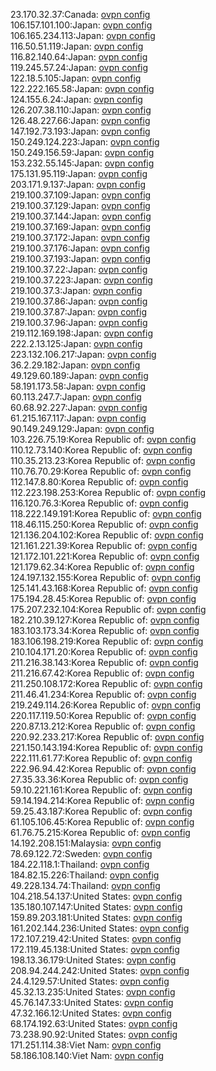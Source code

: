 23.170.32.37:Canada: [ovpn config](vpn/23_170_32_37.ovpn)  
106.157.101.100:Japan: [ovpn config](vpn/106_157_101_100.ovpn)  
106.165.234.113:Japan: [ovpn config](vpn/106_165_234_113.ovpn)  
116.50.51.119:Japan: [ovpn config](vpn/116_50_51_119.ovpn)  
116.82.140.64:Japan: [ovpn config](vpn/116_82_140_64.ovpn)  
119.245.57.24:Japan: [ovpn config](vpn/119_245_57_24.ovpn)  
122.18.5.105:Japan: [ovpn config](vpn/122_18_5_105.ovpn)  
122.222.165.58:Japan: [ovpn config](vpn/122_222_165_58.ovpn)  
124.155.6.24:Japan: [ovpn config](vpn/124_155_6_24.ovpn)  
126.207.38.110:Japan: [ovpn config](vpn/126_207_38_110.ovpn)  
126.48.227.66:Japan: [ovpn config](vpn/126_48_227_66.ovpn)  
147.192.73.193:Japan: [ovpn config](vpn/147_192_73_193.ovpn)  
150.249.124.223:Japan: [ovpn config](vpn/150_249_124_223.ovpn)  
150.249.156.59:Japan: [ovpn config](vpn/150_249_156_59.ovpn)  
153.232.55.145:Japan: [ovpn config](vpn/153_232_55_145.ovpn)  
175.131.95.119:Japan: [ovpn config](vpn/175_131_95_119.ovpn)  
203.171.9.137:Japan: [ovpn config](vpn/203_171_9_137.ovpn)  
219.100.37.109:Japan: [ovpn config](vpn/219_100_37_109.ovpn)  
219.100.37.129:Japan: [ovpn config](vpn/219_100_37_129.ovpn)  
219.100.37.144:Japan: [ovpn config](vpn/219_100_37_144.ovpn)  
219.100.37.169:Japan: [ovpn config](vpn/219_100_37_169.ovpn)  
219.100.37.172:Japan: [ovpn config](vpn/219_100_37_172.ovpn)  
219.100.37.176:Japan: [ovpn config](vpn/219_100_37_176.ovpn)  
219.100.37.193:Japan: [ovpn config](vpn/219_100_37_193.ovpn)  
219.100.37.22:Japan: [ovpn config](vpn/219_100_37_22.ovpn)  
219.100.37.223:Japan: [ovpn config](vpn/219_100_37_223.ovpn)  
219.100.37.3:Japan: [ovpn config](vpn/219_100_37_3.ovpn)  
219.100.37.86:Japan: [ovpn config](vpn/219_100_37_86.ovpn)  
219.100.37.87:Japan: [ovpn config](vpn/219_100_37_87.ovpn)  
219.100.37.96:Japan: [ovpn config](vpn/219_100_37_96.ovpn)  
219.112.169.198:Japan: [ovpn config](vpn/219_112_169_198.ovpn)  
222.2.13.125:Japan: [ovpn config](vpn/222_2_13_125.ovpn)  
223.132.106.217:Japan: [ovpn config](vpn/223_132_106_217.ovpn)  
36.2.29.182:Japan: [ovpn config](vpn/36_2_29_182.ovpn)  
49.129.60.189:Japan: [ovpn config](vpn/49_129_60_189.ovpn)  
58.191.173.58:Japan: [ovpn config](vpn/58_191_173_58.ovpn)  
60.113.247.7:Japan: [ovpn config](vpn/60_113_247_7.ovpn)  
60.68.92.227:Japan: [ovpn config](vpn/60_68_92_227.ovpn)  
61.215.167.117:Japan: [ovpn config](vpn/61_215_167_117.ovpn)  
90.149.249.129:Japan: [ovpn config](vpn/90_149_249_129.ovpn)  
103.226.75.19:Korea Republic of: [ovpn config](vpn/103_226_75_19.ovpn)  
110.12.73.140:Korea Republic of: [ovpn config](vpn/110_12_73_140.ovpn)  
110.35.213.23:Korea Republic of: [ovpn config](vpn/110_35_213_23.ovpn)  
110.76.70.29:Korea Republic of: [ovpn config](vpn/110_76_70_29.ovpn)  
112.147.8.80:Korea Republic of: [ovpn config](vpn/112_147_8_80.ovpn)  
112.223.198.253:Korea Republic of: [ovpn config](vpn/112_223_198_253.ovpn)  
116.120.76.3:Korea Republic of: [ovpn config](vpn/116_120_76_3.ovpn)  
118.222.149.191:Korea Republic of: [ovpn config](vpn/118_222_149_191.ovpn)  
118.46.115.250:Korea Republic of: [ovpn config](vpn/118_46_115_250.ovpn)  
121.136.204.102:Korea Republic of: [ovpn config](vpn/121_136_204_102.ovpn)  
121.161.221.39:Korea Republic of: [ovpn config](vpn/121_161_221_39.ovpn)  
121.172.101.221:Korea Republic of: [ovpn config](vpn/121_172_101_221.ovpn)  
121.179.62.34:Korea Republic of: [ovpn config](vpn/121_179_62_34.ovpn)  
124.197.132.155:Korea Republic of: [ovpn config](vpn/124_197_132_155.ovpn)  
125.141.43.168:Korea Republic of: [ovpn config](vpn/125_141_43_168.ovpn)  
175.194.28.45:Korea Republic of: [ovpn config](vpn/175_194_28_45.ovpn)  
175.207.232.104:Korea Republic of: [ovpn config](vpn/175_207_232_104.ovpn)  
182.210.39.127:Korea Republic of: [ovpn config](vpn/182_210_39_127.ovpn)  
183.103.173.34:Korea Republic of: [ovpn config](vpn/183_103_173_34.ovpn)  
183.106.198.219:Korea Republic of: [ovpn config](vpn/183_106_198_219.ovpn)  
210.104.171.20:Korea Republic of: [ovpn config](vpn/210_104_171_20.ovpn)  
211.216.38.143:Korea Republic of: [ovpn config](vpn/211_216_38_143.ovpn)  
211.216.67.42:Korea Republic of: [ovpn config](vpn/211_216_67_42.ovpn)  
211.250.108.172:Korea Republic of: [ovpn config](vpn/211_250_108_172.ovpn)  
211.46.41.234:Korea Republic of: [ovpn config](vpn/211_46_41_234.ovpn)  
219.249.114.26:Korea Republic of: [ovpn config](vpn/219_249_114_26.ovpn)  
220.117.119.50:Korea Republic of: [ovpn config](vpn/220_117_119_50.ovpn)  
220.87.13.212:Korea Republic of: [ovpn config](vpn/220_87_13_212.ovpn)  
220.92.233.217:Korea Republic of: [ovpn config](vpn/220_92_233_217.ovpn)  
221.150.143.194:Korea Republic of: [ovpn config](vpn/221_150_143_194.ovpn)  
222.111.61.77:Korea Republic of: [ovpn config](vpn/222_111_61_77.ovpn)  
222.96.94.42:Korea Republic of: [ovpn config](vpn/222_96_94_42.ovpn)  
27.35.33.36:Korea Republic of: [ovpn config](vpn/27_35_33_36.ovpn)  
59.10.221.161:Korea Republic of: [ovpn config](vpn/59_10_221_161.ovpn)  
59.14.194.214:Korea Republic of: [ovpn config](vpn/59_14_194_214.ovpn)  
59.25.43.187:Korea Republic of: [ovpn config](vpn/59_25_43_187.ovpn)  
61.105.106.45:Korea Republic of: [ovpn config](vpn/61_105_106_45.ovpn)  
61.76.75.215:Korea Republic of: [ovpn config](vpn/61_76_75_215.ovpn)  
14.192.208.151:Malaysia: [ovpn config](vpn/14_192_208_151.ovpn)  
78.69.122.72:Sweden: [ovpn config](vpn/78_69_122_72.ovpn)  
184.22.118.1:Thailand: [ovpn config](vpn/184_22_118_1.ovpn)  
184.82.15.226:Thailand: [ovpn config](vpn/184_82_15_226.ovpn)  
49.228.134.74:Thailand: [ovpn config](vpn/49_228_134_74.ovpn)  
104.218.54.137:United States: [ovpn config](vpn/104_218_54_137.ovpn)  
135.180.107.147:United States: [ovpn config](vpn/135_180_107_147.ovpn)  
159.89.203.181:United States: [ovpn config](vpn/159_89_203_181.ovpn)  
161.202.144.236:United States: [ovpn config](vpn/161_202_144_236.ovpn)  
172.107.219.42:United States: [ovpn config](vpn/172_107_219_42.ovpn)  
172.119.45.138:United States: [ovpn config](vpn/172_119_45_138.ovpn)  
198.13.36.179:United States: [ovpn config](vpn/198_13_36_179.ovpn)  
208.94.244.242:United States: [ovpn config](vpn/208_94_244_242.ovpn)  
24.4.129.57:United States: [ovpn config](vpn/24_4_129_57.ovpn)  
45.32.13.235:United States: [ovpn config](vpn/45_32_13_235.ovpn)  
45.76.147.33:United States: [ovpn config](vpn/45_76_147_33.ovpn)  
47.32.166.12:United States: [ovpn config](vpn/47_32_166_12.ovpn)  
68.174.192.63:United States: [ovpn config](vpn/68_174_192_63.ovpn)  
73.238.90.92:United States: [ovpn config](vpn/73_238_90_92.ovpn)  
171.251.114.38:Viet Nam: [ovpn config](vpn/171_251_114_38.ovpn)  
58.186.108.140:Viet Nam: [ovpn config](vpn/58_186_108_140.ovpn)  
